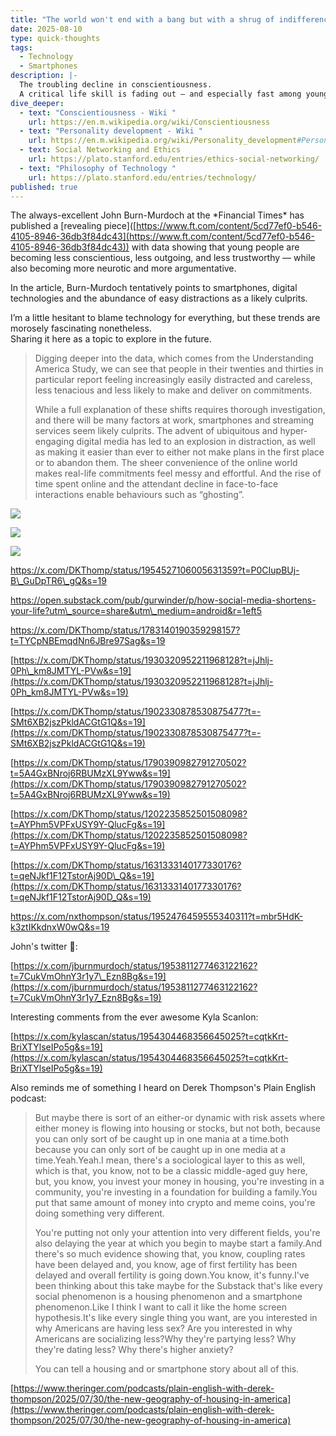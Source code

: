 ```yaml
---
title: "The world won't end with a bang but with a shrug of indifference "
date: 2025-08-10
type: quick-thoughts
tags:
  - Technology
  - Smartphones
description: |-
  The troubling decline in conscientiousness.
  A critical life skill is fading out — and especially fast among young adults
dive_deeper:
  - text: "Conscientiousness - Wiki "
    url: https://en.m.wikipedia.org/wiki/Conscientiousness
  - text: "Personality development - Wiki "
    url: https://en.m.wikipedia.org/wiki/Personality_development#Personality_change
  - text: Social Networking and Ethics
    url: https://plato.stanford.edu/entries/ethics-social-networking/
  - text: "Philosophy of Technology "
    url: https://plato.stanford.edu/entries/technology/
published: true
---
```

The always-excellent John Burn-Murdoch at the \*Financial Times\* has published a \[revealing piece\]([https://www.ft.com/content/5cd77ef0-b546-4105-8946-36db3f84dc43](https://www.ft.com/content/5cd77ef0-b546-4105-8946-36db3f84dc43)) with data showing that young people are becoming less conscientious, less outgoing, and less trustworthy — while also becoming more neurotic and more argumentative.

In the article, Burn-Murdoch tentatively points to smartphones, digital technologies and the abundance of easy distractions as a likely culprits.

I’m a little hesitant to blame technology for everything, but these trends are morosely fascinating nonetheless.  
Sharing it here as a topic to explore in the future.

> Digging deeper into the data, which comes from the Understanding America Study, we can see that people in their twenties and thirties in particular report feeling increasingly easily distracted and careless, less tenacious and less likely to make and deliver on commitments.
> 
> While a full explanation of these shifts requires thorough investigation, and there will be many factors at work, smartphones and streaming services seem likely culprits. The advent of ubiquitous and hyper-engaging digital media has led to an explosion in distraction, as well as making it easier than ever to either not make plans in the first place or to abandon them. The sheer convenience of the online world makes real-life commitments feel messy and effortful. And the rise of time spent online and the attendant decline in face-to-face interactions enable behaviours such as “ghosting”.

![](/images/conscientiousness.jpg)

![](/images/Extroversion.jpg)

![](/images/tech-alienation.jpg)

https://x.com/DKThomp/status/1954527106005631359?t=P0CIupBUj-B\_GuDpTR6\_gQ&s=19

https://open.substack.com/pub/gurwinder/p/how-social-media-shortens-your-life?utm\_source=share&utm\_medium=android&r=1eft5

https://x.com/DKThomp/status/1783140190359298157?t=TYCpNBEmqdNn6JBre97Sag&s=19

[https://x.com/DKThomp/status/1930320952211968128?t=jJhlj-0Ph\_km8JMTYL-PVw&s=19](https://x.com/DKThomp/status/1930320952211968128?t=jJhlj-0Ph_km8JMTYL-PVw&s=19)

[https://x.com/DKThomp/status/1902330878530875477?t=-SMt6XB2jszPkldACGtG1Q&s=19](https://x.com/DKThomp/status/1902330878530875477?t=-SMt6XB2jszPkldACGtG1Q&s=19)

[https://x.com/DKThomp/status/1790390982791270502?t=5A4GxBNroj6RBUMzXL9Yww&s=19](https://x.com/DKThomp/status/1790390982791270502?t=5A4GxBNroj6RBUMzXL9Yww&s=19)

[https://x.com/DKThomp/status/1202235852501508098?t=AYPhm5VPFxUSY9Y-QlucFg&s=19](https://x.com/DKThomp/status/1202235852501508098?t=AYPhm5VPFxUSY9Y-QlucFg&s=19)

[https://x.com/DKThomp/status/1631333140177330176?t=qeNJkf1F12TstorAj90D\_Q&s=19](https://x.com/DKThomp/status/1631333140177330176?t=qeNJkf1F12TstorAj90D_Q&s=19)

https://x.com/nxthompson/status/1952476459555340311?t=mbr5HdK-k3ztIKkdnxW0wQ&s=19

John's twitter 🧵:

[https://x.com/jburnmurdoch/status/1953811277463122162?t=7CukVmOhnY3r1y7\_Ezn8Bg&s=19](https://x.com/jburnmurdoch/status/1953811277463122162?t=7CukVmOhnY3r1y7_Ezn8Bg&s=19)

Interesting comments from the ever awesome Kyla Scanlon:

[https://x.com/kylascan/status/1954304468356645025?t=cqtkKrt-BriXTYlseIPo5g&s=19](https://x.com/kylascan/status/1954304468356645025?t=cqtkKrt-BriXTYlseIPo5g&s=19)

Also reminds me of something I heard on Derek Thompson's Plain English podcast:

> But maybe there is sort of an either-or dynamic with risk assets where either money is flowing into housing or stocks, but not both, because you can only sort of be caught up in one mania at a time.both because you can only sort of be caught up in one media at a time.Yeah.Yeah.I mean, there's a sociological layer to this as well, which is that, you know, not to be a classic middle-aged guy here, but, you know, you invest your money in housing, you're investing in a community, you're investing in a foundation for building a family.You put that same amount of money into crypto and meme coins, you're doing something very different.
> 
> You're putting not only your attention into very different fields, you're also delaying the year at which you begin to maybe start a family.And there's so much evidence showing that, you know, coupling rates have been delayed and, you know, age of first fertility has been delayed and overall fertility is going down.You know, it's funny.I've been thinking about this take maybe for the Substack that's like every social phenomenon is a housing phenomenon and a smartphone phenomenon.Like I think I want to call it like the home screen hypothesis.It's like every single thing you want, are you interested in why Americans are having less sex? Are you interested in why Americans are socializing less?Why they're partying less? Why they're dating less? Why there's higher anxiety?
> 
> You can tell a housing and or smartphone story about all of this.

[https://www.theringer.com/podcasts/plain-english-with-derek-thompson/2025/07/30/the-new-geography-of-housing-in-america](https://www.theringer.com/podcasts/plain-english-with-derek-thompson/2025/07/30/the-new-geography-of-housing-in-america)